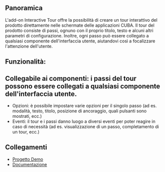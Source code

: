 ## Panoramica
L'add-on Interactive Tour offre la possibilità di creare un tour interattivo del prodotto direttamente nelle schermate delle applicazioni CUBA. Il tour del prodotto consiste di passi, ognuno con il proprio titolo, testo e alcuni altri parametri di configurazione. Inoltre, ogni passo può essere collegato a qualsiasi componente dell'interfaccia utente, aiutandovi così a focalizzare l'attenzione dell'utente.
## Funzionalità:
## Collegabile ai componenti: i passi del tour possono essere collegati a qualsiasi componente dell'interfaccia utente.
* Opzioni: è possibile impostare varie opzioni per il singolo passo (ad es. modalità, testo, titolo, posizione di ancoraggio, quali pulsanti sono mostrati, ecc.)
* Eventi: il tour e i passi danno luogo a diversi eventi per poter reagire in caso di necessità (ad es. visualizzazione di un passo, completamento di un tour, ecc.)
## Collegamenti
* [Progetto Demo](https://github.com/cuba-labs/interactive-tour-addon-demo)
* [Documentazione](https://github.com/cuba-platform/interactive-tour-addon/blob/master/README.md)
